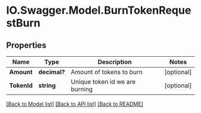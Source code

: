 # IO.Swagger.Model.BurnTokenRequestBurn
## Properties

Name | Type | Description | Notes
------------ | ------------- | ------------- | -------------
**Amount** | **decimal?** | Amount of tokens to burn | [optional] 
**TokenId** | **string** | Unique token id we are burning | [optional] 

[[Back to Model list]](../README.md#documentation-for-models) [[Back to API list]](../README.md#documentation-for-api-endpoints) [[Back to README]](../README.md)

